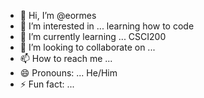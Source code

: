 - 👋 Hi, I’m @eormes
- 👀 I’m interested in ... learning how to code
- 🌱 I’m currently learning ... CSCI200
- 💞️ I’m looking to collaborate on ...
- 📫 How to reach me ...
- 😄 Pronouns: ... He/Him
- ⚡ Fun fact: ... 

<!---
eormes/eormes is a ✨ special ✨ repository because its `README.md` (this file) appears on your GitHub profile.
You can click the Preview link to take a look at your changes.
--->
